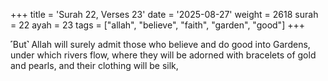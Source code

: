 +++
title = 'Surah 22, Verses 23'
date = '2025-08-27'
weight = 2618
surah = 22
ayah = 23
tags = ["allah", "believe", "faith", "garden", "good"]
+++

˹But˺ Allah will surely admit those who believe and do good into Gardens, under which rivers flow, where they will be adorned with bracelets of gold and pearls, and their clothing will be silk,